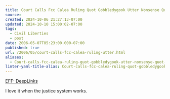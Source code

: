 ```yaml
---
title: Court Calls Fcc Calea Ruling Quot Gobbledygook Utter Nonsense Quot-
source: 
created: 2024-10-06 21:27:13-07:00
updated: 2024-10-10 15:00:02-07:00
tags:
  - Civil Liberties
  - post
date: 2006-05-07T05:23:00.000-07:00
published: true
url: /2006/05/court-calls-fcc-calea-ruling-utter.html
aliases:
  - Court-calls-fcc-calea-ruling-quot-gobbledygook-utter-nonsense-quot-
linter-yaml-title-alias: Court-calls-fcc-calea-ruling-quot-gobbledygook-utter-nonsense-quot-
---
```



[EFF: DeepLinks](http://www.eff.org/deeplinks/archives/004638.php "EFF: DeepLinks")  
  
I love it when the justice system works.
